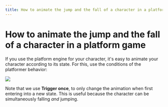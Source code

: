 ```yaml
---
title: How to animate the jump and the fall of a character in a platform game
---
```

# How to animate the jump and the fall of a character in a platform game

If you use the platform engine for your character, it's easy to animate your character according to its state.
For this, use the conditions of the platformer behavior:

![](/gdevelop5/tutorials/how-to-jump-fall-animation.png)

Note that we use **Trigger once**, to only change the animation when first entering into a new state.
This is useful because the character can be simultaneously falling *and* jumping.